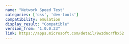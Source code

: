 ```yaml
---
name: "Network Speed Test"
categories: ['oss', 'dev-tools']
compatibility: emulation
display_result: "Compatible"
version_from: "1.0.0.23"
link: https://apps.microsoft.com/detail/9wzdncrfhx52
---
```

